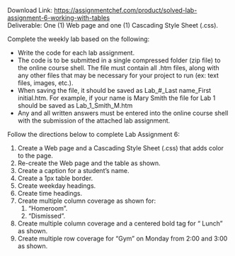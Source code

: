 Download Link: https://assignmentchef.com/product/solved-lab-assignment-6-working-with-tables
<br>
Deliverable: One (1) Web page and one (1) Cascading Style Sheet (.css).

Complete the weekly lab based on the following:

<ul>

 <li>Write the code for each lab assignment.</li>

 <li>The code is to be submitted in a single compressed folder (zip file) to the online course shell. The file must contain all .htm files, along with any other files that may be necessary for your project to run (ex: text files, images, etc.).</li>

 <li>When saving the file, it should be saved as Lab_#_Last name_First initial.htm. For example, if your name is Mary Smith the file for Lab 1 should be saved as Lab_1_Smith_M.htm</li>

 <li>Any and all written answers must be entered into the online course shell with the submission of the attached lab assignment.</li>

</ul>

Follow the directions below to complete Lab Assignment 6:

<ol>

 <li>Create a Web page and a Cascading Style Sheet (.css) that adds color to the page.</li>

 <li>Re-create the Web page and the table as shown.</li>

 <li>Create a caption for a student’s name.</li>

 <li>Create a 1px table border.</li>

 <li>Create weekday headings.</li>

 <li>Create time headings.</li>

 <li>Create multiple column coverage as shown for:

  <ol>

   <li>“Homeroom”.</li>

   <li>“Dismissed”.</li>

  </ol></li>

 <li>Create multiple column coverage and a centered bold tag for “ Lunch” as shown.</li>

 <li>Create multiple row coverage for “Gym” on Monday from 2:00 and 3:00 as shown.</li>

</ol>



